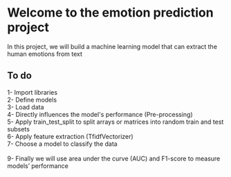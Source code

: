 # Welcome to the emotion prediction project

In this project, we will build a machine learning model that can extract the human emotions from text

## To do

1- Import libraries<br/>
2- Define models<br/>
3- Load data<br/>
4- Directly influences the model's performance (Pre-processing)<br/>
5- Apply train_test_split to split arrays or matrices into random train and test subsets<br/>
6- Apply feature extraction (TfidfVectorizer)<br/>
7- Choose a model to classify the data<br/><br/>
9- Finally we will use area under the curve (AUC) and F1-score to measure models’ performance<br/>

